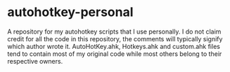 autohotkey-personal
===================

A repository for my autohotkey scripts that I use personally. I do not claim credit for all the code in this repository, the comments will typically signify which author wrote it. AutoHotKey.ahk, Hotkeys.ahk and custom.ahk files tend to contain most of my original code while most others belong to their respective owners.
